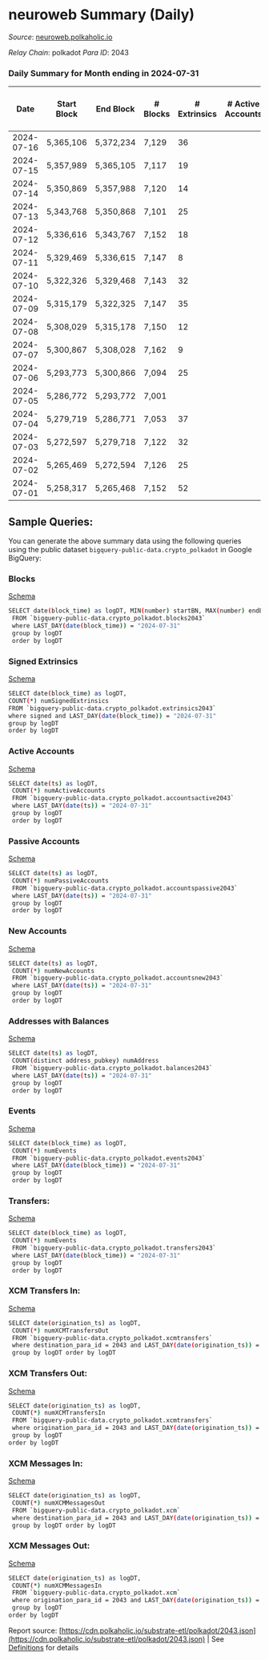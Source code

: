 # neuroweb Summary (Daily)

_Source_: [neuroweb.polkaholic.io](https://neuroweb.polkaholic.io)

*Relay Chain*: polkadot
*Para ID*: 2043



### Daily Summary for Month ending in 2024-07-31


| Date    | Start Block | End Block | # Blocks | # Extrinsics | # Active Accounts | # Passive Accounts | # New Accounts | # Addresses | # Events  | # Transfers ($USD) | # XCM Transfers In ($USD) | # XCM Transfers Out ($USD) | # XCM In | # XCM Out | Issues |
|---------|-------------|-----------|----------|--------------|-------------------|--------------------|----------------|-------------|-----------|--------------------|---------------------------|----------------------------|----------|-----------|--------|
| 2024-07-16 | 5,365,106 | 5,372,234 | 7,129 | 36 |  |  |  | 4,659 | 1,509,180 | 49,849  |   |   |  |  |  |
| 2024-07-15 | 5,357,989 | 5,365,105 | 7,117 | 19 |  |  |  | 4,658 | 1,500,613 | 44,698  |   |   |  |  |  |
| 2024-07-14 | 5,350,869 | 5,357,988 | 7,120 | 14 |  |  |  | 4,651 | 1,461,709 | 44,180  |   |   |  |  |  |
| 2024-07-13 | 5,343,768 | 5,350,868 | 7,101 | 25 |  |  |  | 4,650 | 1,657,745 | 46,303  |   |   |  |  |  |
| 2024-07-12 | 5,336,616 | 5,343,767 | 7,152 | 18 |  |  |  | 4,648 | 1,487,410 | 44,686  |   |   |  |  |  |
| 2024-07-11 | 5,329,469 | 5,336,615 | 7,147 | 8 |  |  |  | 4,648 | 1,446,405 | 38,359  |   |   |  |  |  |
| 2024-07-10 | 5,322,326 | 5,329,468 | 7,143 | 32 |  |  |  | 4,648 | 1,518,338 | 35,821  |   |   |  |  |  |
| 2024-07-09 | 5,315,179 | 5,322,325 | 7,147 | 35 |  |  |  |  | 1,660,424 | 45,832  |   |   |  |  |  |
| 2024-07-08 | 5,308,029 | 5,315,178 | 7,150 | 12 |  |  |  |  | 1,791,069 | 49,722  |   |   |  |  |  |
| 2024-07-07 | 5,300,867 | 5,308,028 | 7,162 | 9 |  |  |  |  | 1,779,780 | 55,417  |   |   |  |  |  |
| 2024-07-06 | 5,293,773 | 5,300,866 | 7,094 | 25 |  |  |  |  | 1,729,154 | 57,031  |   |   |  |  |  |
| 2024-07-05 | 5,286,772 | 5,293,772 | 7,001 |  |  |  |  |  |  |   |   |   |  |  |  |
| 2024-07-04 | 5,279,719 | 5,286,771 | 7,053 | 37 |  |  |  |  | 1,586,002 | 59,456  |   |   |  |  |  |
| 2024-07-03 | 5,272,597 | 5,279,718 | 7,122 | 32 |  |  |  |  | 1,567,798 | 56,843  |   |   |  |  |  |
| 2024-07-02 | 5,265,469 | 5,272,594 | 7,126 | 25 |  |  |  |  | 1,560,400 | 58,559  |   |   |  |  |  |
| 2024-07-01 | 5,258,317 | 5,265,468 | 7,152 | 52 |  |  |  |  | 1,576,152 | 56,585  |   |   |  |  |  |

## Sample Queries:
You can generate the above summary data using the following queries using the public dataset `bigquery-public-data.crypto_polkadot` in Google BigQuery:


### Blocks 

[Schema](https://github.com/colorfulnotion/substrate-etl/blob/main/schema/blocks.json)

```bash
SELECT date(block_time) as logDT, MIN(number) startBN, MAX(number) endBN, COUNT(*) numBlocks 
 FROM `bigquery-public-data.crypto_polkadot.blocks2043`  
 where LAST_DAY(date(block_time)) = "2024-07-31" 
 group by logDT 
 order by logDT
```

### Signed Extrinsics 

[Schema](https://github.com/colorfulnotion/substrate-etl/blob/main/schema/extrinsics.json)

```bash
SELECT date(block_time) as logDT, 
COUNT(*) numSignedExtrinsics 
FROM `bigquery-public-data.crypto_polkadot.extrinsics2043`  
where signed and LAST_DAY(date(block_time)) = "2024-07-31" 
group by logDT 
order by logDT
```

### Active Accounts 

[Schema](https://github.com/colorfulnotion/substrate-etl/blob/main/schema/accountsactive.json)

```bash
SELECT date(ts) as logDT, 
 COUNT(*) numActiveAccounts 
 FROM `bigquery-public-data.crypto_polkadot.accountsactive2043` 
 where LAST_DAY(date(ts)) = "2024-07-31" 
 group by logDT 
 order by logDT
```

### Passive Accounts 

[Schema](https://github.com/colorfulnotion/substrate-etl/blob/main/schema/accountspassive.json)

```bash
SELECT date(ts) as logDT, 
 COUNT(*) numPassiveAccounts 
 FROM `bigquery-public-data.crypto_polkadot.accountspassive2043` 
 where LAST_DAY(date(ts)) = "2024-07-31" 
 group by logDT 
 order by logDT
```

### New Accounts 

[Schema](https://github.com/colorfulnotion/substrate-etl/blob/main/schema/accountsnew.json)

```bash
SELECT date(ts) as logDT, 
 COUNT(*) numNewAccounts 
 FROM `bigquery-public-data.crypto_polkadot.accountsnew2043` 
 where LAST_DAY(date(ts)) = "2024-07-31" 
 group by logDT
 order by logDT
```

### Addresses with Balances 

[Schema](https://github.com/colorfulnotion/substrate-etl/blob/main/schema/balances.json)

```bash
SELECT date(ts) as logDT,
 COUNT(distinct address_pubkey) numAddress 
 FROM `bigquery-public-data.crypto_polkadot.balances2043` 
 where LAST_DAY(date(ts)) = "2024-07-31" 
 group by logDT 
 order by logDT
```

### Events 

[Schema](https://github.com/colorfulnotion/substrate-etl/blob/main/schema/events.json)

```bash
SELECT date(block_time) as logDT, 
 COUNT(*) numEvents 
 FROM `bigquery-public-data.crypto_polkadot.events2043` 
 where LAST_DAY(date(block_time)) = "2024-07-31" 
 group by logDT 
 order by logDT
```

### Transfers:

[Schema](https://github.com/colorfulnotion/substrate-etl/blob/main/schema/transfers.json)

```bash
SELECT date(block_time) as logDT, 
 COUNT(*) numEvents 
 FROM `bigquery-public-data.crypto_polkadot.transfers2043` 
 where LAST_DAY(date(block_time)) = "2024-07-31" 
 group by logDT 
 order by logDT
```

### XCM Transfers In: 

[Schema](https://github.com/colorfulnotion/substrate-etl/blob/main/schema/xcmtransfers.json)

```bash
SELECT date(origination_ts) as logDT, 
 COUNT(*) numXCMTransfersOut 
 FROM `bigquery-public-data.crypto_polkadot.xcmtransfers` 
 where destination_para_id = 2043 and LAST_DAY(date(origination_ts)) = "2024-07-31" 
 group by logDT order by logDT
```

### XCM Transfers Out: 

[Schema](https://github.com/colorfulnotion/substrate-etl/blob/main/schema/xcmtransfers.json)

```bash
SELECT date(origination_ts) as logDT, 
 COUNT(*) numXCMTransfersIn 
 FROM `bigquery-public-data.crypto_polkadot.xcmtransfers` 
 where origination_para_id = 2043 and LAST_DAY(date(origination_ts)) = "2024-07-31" 
 group by logDT 
order by logDT
```

### XCM Messages In: 

[Schema](https://github.com/colorfulnotion/substrate-etl/blob/main/schema/xcm.json)

```bash
SELECT date(origination_ts) as logDT, 
 COUNT(*) numXCMMessagesOut 
 FROM `bigquery-public-data.crypto_polkadot.xcm` 
 where destination_para_id = 2043 and LAST_DAY(date(origination_ts)) = "2024-07-31" 
 group by logDT order by logDT
```

### XCM Messages Out: 

[Schema](https://github.com/colorfulnotion/substrate-etl/blob/main/schema/xcm.json)

```bash
SELECT date(origination_ts) as logDT, 
 COUNT(*) numXCMMessagesIn 
 FROM `bigquery-public-data.crypto_polkadot.xcm` 
 where origination_para_id = 2043 and LAST_DAY(date(origination_ts)) = "2024-07-31" 
 group by logDT 
order by logDT
```


Report source: [https://cdn.polkaholic.io/substrate-etl/polkadot/2043.json](https://cdn.polkaholic.io/substrate-etl/polkadot/2043.json) | See [Definitions](/DEFINITIONS.md) for details
